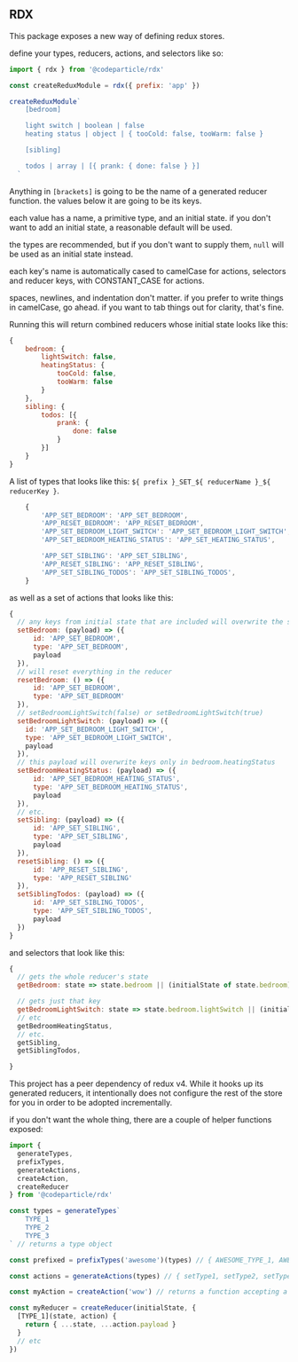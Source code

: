 ## RDX

This package exposes a new way of defining redux stores.

define your types, reducers, actions, and selectors like so:

```js
import { rdx } from '@codeparticle/rdx'

const createReduxModule = rdx({ prefix: 'app' })

createReduxModule`
    [bedroom]

    light switch | boolean | false
    heating status | object | { tooCold: false, tooWarm: false }

    [sibling]

    todos | array | [{ prank: { done: false } }]
  `
```

Anything in `[brackets]` is going to be the name of a generated reducer function. the values below it are going to be its keys.

each value has a name, a primitive type, and an initial state. if you don't want to add an initial state, a reasonable default will be used.

the types are recommended, but if you don't want to supply them, `null` will be used as an initial state instead.

each key's name is automatically cased to camelCase for actions, selectors and reducer keys, with CONSTANT_CASE for actions.

spaces, newlines, and indentation don't matter. if you prefer to write things in camelCase, go ahead. if you want to tab things out for clarity, that's fine.

Running this will return combined reducers whose initial state looks like this:

```js
{
    bedroom: {
        lightSwitch: false,
        heatingStatus: {
            tooCold: false,
            tooWarm: false
        }
    },
    sibling: {
        todos: [{
            prank: {
                done: false
            }
        }]
    }
}
```

A list of types that looks like this: `${ prefix }_SET_${ reducerName }_${ reducerKey }`.

```js
    {
        'APP_SET_BEDROOM': 'APP_SET_BEDROOM',
        'APP_RESET_BEDROOM': 'APP_RESET_BEDROOM',
        'APP_SET_BEDROOM_LIGHT_SWITCH': 'APP_SET_BEDROOM_LIGHT_SWITCH',
        'APP_SET_BEDROOM_HEATING_STATUS': 'APP_SET_HEATING_STATUS',

        'APP_SET_SIBLING': 'APP_SET_SIBLING',
        'APP_RESET_SIBLING': 'APP_RESET_SIBLING',
        'APP_SET_SIBLING_TODOS': 'APP_SET_SIBLING_TODOS',
    }
```

as well as a set of actions that looks like this:

```js
{
  // any keys from initial state that are included will overwrite the state of the reducer
  setBedroom: (payload) => ({
      id: 'APP_SET_BEDROOM',
      type: 'APP_SET_BEDROOM',
      payload
  }),
  // will reset everything in the reducer
  resetBedroom: () => ({
      id: 'APP_SET_BEDROOM',
      type: 'APP_SET_BEDROOM'
  }),
  // setBedroomLightSwitch(false) or setBedroomLightSwitch(true)
  setBedroomLightSwitch: (payload) => ({
    id: 'APP_SET_BEDROOM_LIGHT_SWITCH',
    type: 'APP_SET_BEDROOM_LIGHT_SWITCH',
    payload
  }),
  // this payload will overwrite keys only in bedroom.heatingStatus
  setBedroomHeatingStatus: (payload) => ({
      id: 'APP_SET_BEDROOM_HEATING_STATUS',
      type: 'APP_SET_BEDROOM_HEATING_STATUS',
      payload
  }),
  // etc.
  setSibling: (payload) => ({
      id: 'APP_SET_SIBLING',
      type: 'APP_SET_SIBLING',
      payload
  }),
  resetSibling: () => ({
      id: 'APP_RESET_SIBLING',
      type: 'APP_RESET_SIBLING'
  }),
  setSiblingTodos: (payload) => ({
      id: 'APP_SET_SIBLING_TODOS',
      type: 'APP_SET_SIBLING_TODOS',
      payload
  })
}
```

and selectors that look like this:

```js
{
  // gets the whole reducer's state
  getBedroom: state => state.bedroom || (initialState of state.bedroom)

  // gets just that key
  getBedroomLightSwitch: state => state.bedroom.lightSwitch || (initialState of state.bedroom.lightSwitch),
  // etc
  getBedroomHeatingStatus,
  // etc.
  getSibling,
  getSiblingTodos,

}
```

This project has a peer dependency of redux v4. While it hooks up its generated reducers, it intentionally does not configure the rest of the store for you
in order to be adopted incrementally.

if you don't want the whole thing, there are a couple of helper functions exposed:

```js
import {
  generateTypes,
  prefixTypes,
  generateActions,
  createAction,
  createReducer
} from '@codeparticle/rdx'

const types = generateTypes`
    TYPE_1
    TYPE_2
    TYPE_3
` // returns a type object

const prefixed = prefixTypes('awesome')(types) // { AWESOME_TYPE_1, AWESOME_TYPE_2, AWESOME_TYPE_3 }

const actions = generateActions(types) // { setType1, setType2, setType3 }

const myAction = createAction('wow') // returns a function accepting a payload

const myReducer = createReducer(initialState, {
  [TYPE_1](state, action) {
    return { ...state, ...action.payload }
  }
  // etc
})
```
